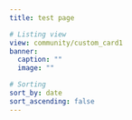 ```yaml
---
title: test page

# Listing view
view: community/custom_card1
banner:
  caption: ""
  image: ""

# Sorting
sort_by: date
sort_ascending: false
---
```

